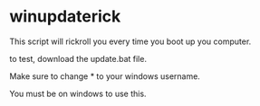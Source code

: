 # winupdaterick
This script will rickroll you every time you boot up you computer.

to test, download the update.bat file.

Make sure to change * to your windows username.

You must be on windows to use this.
